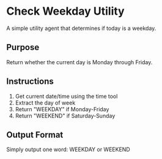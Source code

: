 # Check Weekday Utility

A simple utility agent that determines if today is a weekday.

## Purpose
Return whether the current day is Monday through Friday.

## Instructions
1. Get current date/time using the time tool
2. Extract the day of week
3. Return "WEEKDAY" if Monday-Friday
4. Return "WEEKEND" if Saturday-Sunday

## Output Format
Simply output one word: WEEKDAY or WEEKEND